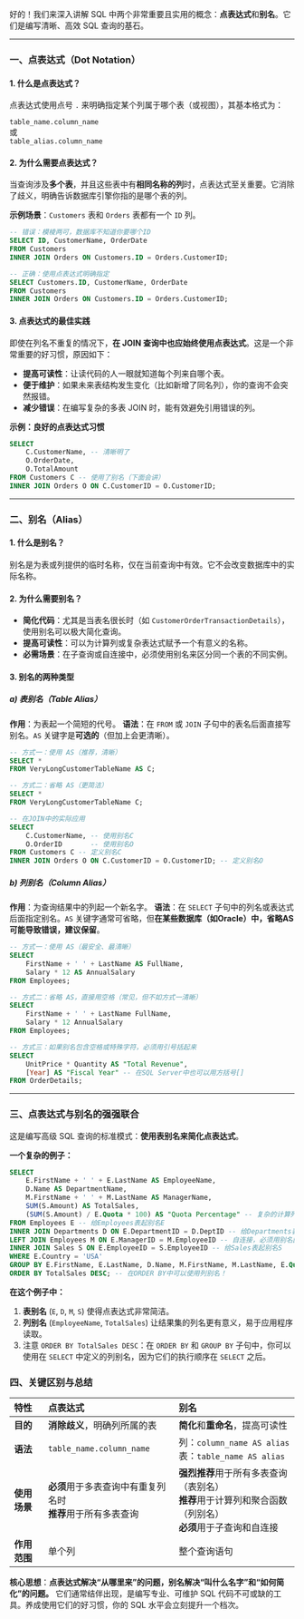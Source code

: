 好的！我们来深入讲解 SQL 中两个非常重要且实用的概念：**点表达式**和**别名**。它们是编写清晰、高效 SQL 查询的基石。

---

### 一、点表达式（Dot Notation）

#### 1. 什么是点表达式？

点表达式使用点号 `.` 来明确指定某个列属于哪个表（或视图），其基本格式为：

`table_name.column_name`  
或  
`table_alias.column_name`

#### 2. 为什么需要点表达式？

当查询涉及**多个表**，并且这些表中有**相同名称的列**时，点表达式至关重要。它消除了歧义，明确告诉数据库引擎你指的是哪个表的列。

**示例场景**：`Customers` 表和 `Orders` 表都有一个 `ID` 列。
```sql
-- 错误：模棱两可，数据库不知道你要哪个ID
SELECT ID, CustomerName, OrderDate
FROM Customers
INNER JOIN Orders ON Customers.ID = Orders.CustomerID;

-- 正确：使用点表达式明确指定
SELECT Customers.ID, CustomerName, OrderDate
FROM Customers
INNER JOIN Orders ON Customers.ID = Orders.CustomerID;
```

#### 3. 点表达式的最佳实践

即使在列名不重复的情况下，**在 JOIN 查询中也应始终使用点表达式**。这是一个非常重要的好习惯，原因如下：
*   **提高可读性**：让读代码的人一眼就知道每个列来自哪个表。
*   **便于维护**：如果未来表结构发生变化（比如新增了同名列），你的查询不会突然报错。
*   **减少错误**：在编写复杂的多表 JOIN 时，能有效避免引用错误的列。

**示例：良好的点表达式习惯**
```sql
SELECT 
    C.CustomerName, -- 清晰明了
    O.OrderDate,
    O.TotalAmount
FROM Customers C -- 使用了别名（下面会讲）
INNER JOIN Orders O ON C.CustomerID = O.CustomerID;
```

---

### 二、别名（Alias）

#### 1. 什么是别名？

别名是为表或列提供的临时名称，仅在当前查询中有效。它不会改变数据库中的实际名称。

#### 2. 为什么需要别名？

*   **简化代码**：尤其是当表名很长时（如 `CustomerOrderTransactionDetails`），使用别名可以极大简化查询。
*   **提高可读性**：可以为计算列或复杂表达式赋予一个有意义的名称。
*   **必需场景**：在子查询或自连接中，必须使用别名来区分同一个表的不同实例。

#### 3. 别名的两种类型

##### a) 表别名（Table Alias）

**作用**：为表起一个简短的代号。
**语法**：在 `FROM` 或 `JOIN` 子句中的表名后面直接写别名。`AS` 关键字是**可选的**（但加上会更清晰）。

```sql
-- 方式一：使用 AS（推荐，清晰）
SELECT *
FROM VeryLongCustomerTableName AS C;

-- 方式二：省略 AS（更简洁）
SELECT *
FROM VeryLongCustomerTableName C;

-- 在JOIN中的实际应用
SELECT 
    C.CustomerName, -- 使用别名C
    O.OrderID       -- 使用别名O
FROM Customers C -- 定义别名C
INNER JOIN Orders O ON C.CustomerID = O.CustomerID; -- 定义别名O
```

##### b) 列别名（Column Alias）

**作用**：为查询结果中的列起一个新名字。
**语法**：在 `SELECT` 子句中的列名或表达式后面指定别名。`AS` 关键字通常可省略，但**在某些数据库（如Oracle）中，省略AS可能导致错误，建议保留**。

```sql
-- 方式一：使用 AS（最安全、最清晰）
SELECT 
    FirstName + ' ' + LastName AS FullName,
    Salary * 12 AS AnnualSalary
FROM Employees;

-- 方式二：省略 AS，直接用空格（常见，但不如方式一清晰）
SELECT 
    FirstName + ' ' + LastName FullName,
    Salary * 12 AnnualSalary
FROM Employees;

-- 方式三：如果别名包含空格或特殊字符，必须用引号括起来
SELECT 
    UnitPrice * Quantity AS "Total Revenue",
    [Year] AS "Fiscal Year" -- 在SQL Server中也可以用方括号[]
FROM OrderDetails;
```

---

### 三、点表达式与别名的强强联合

这是编写高级 SQL 查询的标准模式：**使用表别名来简化点表达式**。

**一个复杂的例子：**
```sql
SELECT 
    E.FirstName + ' ' + E.LastName AS EmployeeName,
    D.Name AS DepartmentName,
    M.FirstName + ' ' + M.LastName AS ManagerName,
    SUM(S.Amount) AS TotalSales,
    (SUM(S.Amount) / E.Quota * 100) AS "Quota Percentage" -- 复杂的计算列别名
FROM Employees E -- 给Employees表起别名E
INNER JOIN Departments D ON E.DepartmentID = D.DeptID -- 给Departments表起别名D
LEFT JOIN Employees M ON E.ManagerID = M.EmployeeID -- 自连接，必须用别名区分。M代表Managers
INNER JOIN Sales S ON E.EmployeeID = S.EmployeeID -- 给Sales表起别名S
WHERE E.Country = 'USA'
GROUP BY E.FirstName, E.LastName, D.Name, M.FirstName, M.LastName, E.Quota
ORDER BY TotalSales DESC; -- 在ORDER BY中可以使用列别名！
```

**在这个例子中：**
1.  **表别名** (`E`, `D`, `M`, `S`) 使得点表达式非常简洁。
2.  **列别名** (`EmployeeName`, `TotalSales`) 让结果集的列名更有意义，易于应用程序读取。
3.  注意 `ORDER BY TotalSales DESC`：在 `ORDER BY` 和 `GROUP BY` 子句中，你可以使用在 `SELECT` 中定义的列别名，因为它们的执行顺序在 `SELECT` 之后。

### 四、关键区别与总结

| 特性 | 点表达式 | 别名 |
| :--- | :--- | :--- |
| **目的** | **消除歧义**，明确列所属的表 | **简化**和**重命名**，提高可读性 |
| **语法** | `table_name.column_name` | 列：`column_name AS alias`<br>表：`table_name AS alias` |
| **使用场景** | **必须**用于多表查询中有重复列名时<br>**推荐**用于所有多表查询 | **强烈推荐**用于所有多表查询（表别名）<br>**推荐**用于计算列和聚合函数（列别名）<br>**必须**用于子查询和自连接 |
| **作用范围** | 单个列 | 整个查询语句 |

**核心思想**：**点表达式解决“从哪里来”的问题，别名解决“叫什么名字”和“如何简化”的问题。** 它们通常结伴出现，是编写专业、可维护 SQL 代码不可或缺的工具。养成使用它们的好习惯，你的 SQL 水平会立刻提升一个档次。